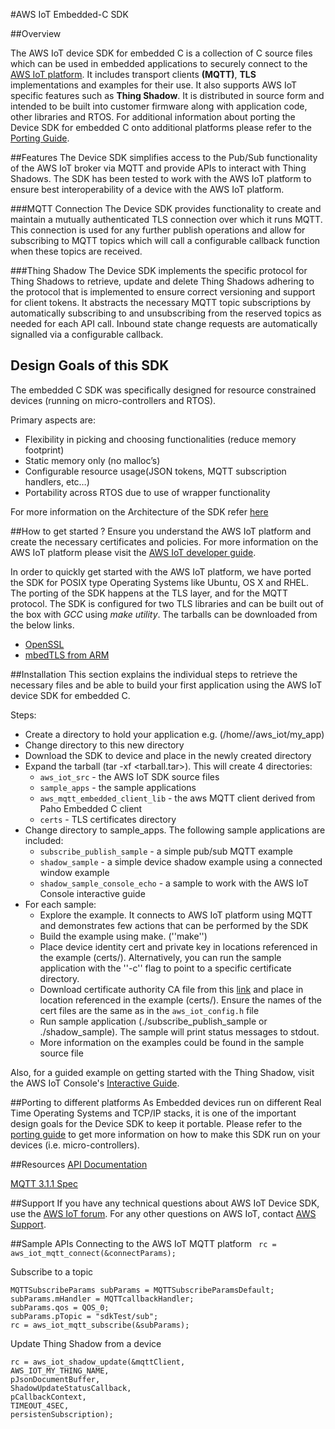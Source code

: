 #AWS IoT Embedded-C SDK

##Overview

The AWS IoT device SDK for embedded C is a collection of C source files which can be used in embedded applications to securely connect to the [AWS IoT platform](http://docs.aws.amazon.com/iot/latest/developerguide/what-is-aws-iot.html). It includes transport clients **(MQTT)**, **TLS** implementations and examples for their use. It also supports AWS IoT specific features such as **Thing Shadow**. It is distributed in source form and intended to be built into customer firmware along with application code, other libraries and RTOS. For additional information about porting the Device SDK for embedded C onto additional platforms please refer to the [Porting Guide](https://github.com/aws/aws-iot-device-sdk-embedded-C/blob/master/PortingGuide.md).

##Features
The Device SDK simplifies access to the Pub/Sub functionality of the AWS IoT broker via MQTT and provide APIs to interact with Thing Shadows. The SDK has been tested to work with the AWS IoT platform to ensure best interoperability of a device with the AWS IoT platform.

###MQTT Connection
The Device SDK provides functionality to create and maintain a mutually authenticated TLS connection over which it runs MQTT. This connection is used for any further publish operations and allow for subscribing to MQTT topics which will call a configurable callback function when these topics are received.

###Thing Shadow
The Device SDK implements the specific protocol for Thing Shadows to retrieve, update and delete Thing Shadows adhering to the protocol that is implemented to ensure correct versioning and support for client tokens. It abstracts the necessary MQTT topic subscriptions by automatically subscribing to and unsubscribing from the reserved topics as needed for each API call. Inbound state change requests are automatically signalled via a configurable callback.

## Design Goals of this SDK
The embedded C SDK was specifically designed for resource constrained devices (running on micro-controllers and RTOS).

Primary aspects are:
 * Flexibility in picking and choosing functionalities (reduce memory footprint)
 * Static memory only (no malloc’s)
 * Configurable resource usage(JSON tokens, MQTT subscription handlers, etc…)
 * Portability across RTOS due to use of wrapper functionality
 
For more information on the Architecture of the SDK refer [here](http://aws-iot-device-sdk-embedded-c-docs.s3-website-us-east-1.amazonaws.com/index.html)

##How to get started ?
Ensure you understand the AWS IoT platform and create the necessary certificates and policies. For more information on the AWS IoT platform please visit the [AWS IoT developer guide](http://docs.aws.amazon.com/iot/latest/developerguide/iot-security-identity.html).

In order to quickly get started with the AWS IoT platform, we have ported the SDK for POSIX type Operating Systems like Ubuntu, OS X and RHEL. The porting of the SDK happens at the TLS layer, and for the MQTT protocol. The SDK is configured for two TLS libraries and can be built out of the box with *GCC* using *make utility*. The tarballs can be downloaded from the below links.

* [OpenSSL](https://s3.amazonaws.com/aws-iot-device-sdk-embedded-c/linux_mqtt_openssl-1.0.0.tar)
* [mbedTLS from ARM](https://s3.amazonaws.com/aws-iot-device-sdk-embedded-c/linux_mqtt_mbedtls-1.0.0.tar)

##Installation
This section explains the individual steps to retrieve the necessary files and be able to build your first application using the AWS IoT device SDK for embedded C.

Steps:

 * Create a directory to hold your application e.g. (/home/<user>/aws_iot/my_app)
 * Change directory to this new directory
 * Download the SDK to device and place in the newly created directory
 * Expand the tarball (tar -xf <tarball.tar>).  This will create 4 directories:
 	* `aws_iot_src` - the AWS IoT SDK source files
 	* `sample_apps` - the sample applications
 	* `aws_mqtt_embedded_client_lib` - the aws MQTT client derived from Paho Embedded C client
 	* `certs` - TLS certificates directory
 * Change directory to sample_apps.  The following sample applications are included:
 	* `subscribe_publish_sample` - a simple pub/sub MQTT example
 	* `shadow_sample` - a simple device shadow example using a connected window example
 	* `shadow_sample_console_echo` - a sample to work with the AWS IoT Console interactive guide
 * For each sample:
 	* Explore the example.  It connects to AWS IoT platform using MQTT and demonstrates few actions that can be performed by the SDK
 	* Build the example using make.  (''make'')
 	* Place device identity cert and private key in locations referenced in the example (certs/).  Alternatively, you can run the sample application with the ''-c'' flag to point to a specific certificate directory.
 	* Download certificate authority CA file from this [link](https://www.symantec.com/content/en/us/enterprise/verisign/roots/VeriSign-Class%203-Public-Primary-Certification-Authority-G5.pem) and place in location referenced in the example (certs/). Ensure the names of the cert files are the same as in the `aws_iot_config.h` file
 	* Run sample application (./subscribe_publish_sample or ./shadow_sample).  The sample will print status messages to stdout.
 	* More information on the examples could be found in the sample source file
 	
Also, for a guided example on getting started with the Thing Shadow, visit the AWS IoT Console's [Interactive Guide](https://console.aws.amazon.com/iot).

##Porting to different platforms
As Embedded devices run on different Real Time Operating Systems and TCP/IP stacks, it is one of the important design goals for the Device SDK to keep it portable. Please refer to the [porting guide](https://github.com/aws/aws-iot-device-sdk-embedded-C/blob/master/PortingGuide.md) to get more information on how to make this SDK run on your devices (i.e. micro-controllers).

##Resources
[API Documentation](http://aws-iot-device-sdk-embedded-c-docs.s3-website-us-east-1.amazonaws.com/index.html)

[MQTT 3.1.1 Spec](http://docs.oasis-open.org/mqtt/mqtt/v3.1.1/csprd02/mqtt-v3.1.1-csprd02.html)

##Support
If you have any technical questions about AWS IoT Device SDK, use the [AWS IoT forum](https://forums.aws.amazon.com/forum.jspa?forumID=210).
For any other questions on AWS IoT, contact [AWS Support](https://aws.amazon.com/contact-us/).

##Sample APIs
Connecting to the AWS IoT MQTT platform
``` rc = aws_iot_mqtt_connect(&connectParams);```

Subscribe to a topic

```
MQTTSubscribeParams subParams = MQTTSubscribeParamsDefault; 
subParams.mHandler = MQTTcallbackHandler;
subParams.qos = QOS_0;
subParams.pTopic = "sdkTest/sub";
rc = aws_iot_mqtt_subscribe(&subParams);
```


Update Thing Shadow from a device
``` 
rc = aws_iot_shadow_update(&mqttClient,
AWS_IOT_MY_THING_NAME, 
pJsonDocumentBuffer, 
ShadowUpdateStatusCallback,
pCallbackContext, 
TIMEOUT_4SEC, 
persistenSubscription);
```
